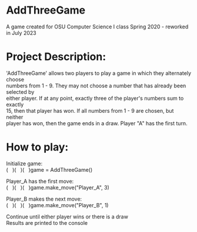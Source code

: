 # AddThreeGame  
  
A game created for OSU Computer Science I class Spring 2020 - reworked in July 2023  
  
# Project Description:  
'AddThreeGame' allows two players to play a game in which they alternately choose  
numbers from 1 - 9. They may not choose a number that has already been selected by  
either player. If at any point, exactly three of the player's numbers sum to exactly  
15, then that player has won. If all numbers from 1 - 9 are chosen, but neither  
player has won, then the game ends in a draw. Player "A" has the first turn.  
  
# How to play:  
Initialize game:  
( &nbsp; )( &nbsp; )( &nbsp; )game = AddThreeGame()  
    
Player_A has the first move:  
( &nbsp; )( &nbsp; )( &nbsp; )game.make_move("Player_A", 3)  
  
Player_B makes the next move:  
( &nbsp; )( &nbsp; )( &nbsp; )game.make_move("Player_B", 1)  
  
Continue until either player wins or there is a draw  
Results are printed to the console  
